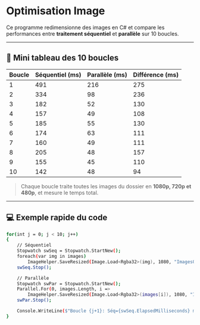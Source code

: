 ﻿# Optimisation Image

Ce programme redimensionne des images en C# et compare les performances entre **traitement séquentiel** et **parallèle** sur 10 boucles.

---

## 🔹 Mini tableau des 10 boucles

| Boucle | Séquentiel (ms) | Parallèle (ms) | Différence (ms) |
|--------|----------------|----------------|----------------|
| 1      | 491            | 216            | 275            |
| 2      | 334            | 98             | 236            |
| 3      | 182            | 52             | 130            |
| 4      | 157            | 49             | 108            |
| 5      | 185            | 55             | 130            |
| 6      | 174            | 63             | 111            |
| 7      | 160            | 49             | 111            |
| 8      | 205            | 48             | 157            |
| 9      | 155            | 45             | 110            |
| 10     | 142            | 48             | 94             |

> Chaque boucle traite toutes les images du dossier en **1080p, 720p et 480p**, et mesure le temps total.

---

## 💻 Exemple rapide du code

```bash
for(int j = 0; j < 10; j++)
{
    // Séquentiel
    Stopwatch swSeq = Stopwatch.StartNew();
    foreach(var img in images)
        ImageHelper.SaveResized(Image.Load<Rgba32>(img), 1080, "ImagesOutput");
    swSeq.Stop();

    // Parallèle
    Stopwatch swPar = Stopwatch.StartNew();
    Parallel.For(0, images.Length, i =>
        ImageHelper.SaveResized(Image.Load<Rgba32>(images[i]), 1080, "ImagesOutput"));
    swPar.Stop();

    Console.WriteLine($"Boucle {j+1}: Séq={swSeq.ElapsedMilliseconds} ms, Par={swPar.ElapsedMilliseconds} ms, Diff={swSeq.ElapsedMilliseconds - swPar.ElapsedMilliseconds} ms");
}
```